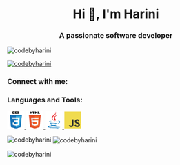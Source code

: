 <h1 align="center">Hi 👋, I'm Harini</h1>
<h3 align="center">A passionate software developer</h3>

<p align="left"> <img src="https://komarev.com/ghpvc/?username=codebyharini&label=Profile%20views&color=0e75b6&style=flat" alt="codebyharini" /> </p>

<p align="left"> <a href="https://github.com/ryo-ma/github-profile-trophy"><img src="https://github-profile-trophy.vercel.app/?username=codebyharini" alt="codebyharini" /></a> </p>

<h3 align="left">Connect with me:</h3>
<p align="left">
</p>

<h3 align="left">Languages and Tools:</h3>
<p align="left"> <a href="https://www.w3schools.com/css/" target="_blank" rel="noreferrer"> <img src="https://raw.githubusercontent.com/devicons/devicon/master/icons/css3/css3-original-wordmark.svg" alt="css3" width="40" height="40"/> </a> <a href="https://www.w3.org/html/" target="_blank" rel="noreferrer"> <img src="https://raw.githubusercontent.com/devicons/devicon/master/icons/html5/html5-original-wordmark.svg" alt="html5" width="40" height="40"/> </a> <a href="https://www.java.com" target="_blank" rel="noreferrer"> <img src="https://raw.githubusercontent.com/devicons/devicon/master/icons/java/java-original.svg" alt="java" width="40" height="40"/> </a> <a href="https://developer.mozilla.org/en-US/docs/Web/JavaScript" target="_blank" rel="noreferrer"> <img src="https://raw.githubusercontent.com/devicons/devicon/master/icons/javascript/javascript-original.svg" alt="javascript" width="40" height="40"/> </a> </p>

<p><img align="left" src="https://github-readme-stats.vercel.app/api/top-langs?username=codebyharini&show_icons=true&locale=en&layout=compact" alt="codebyharini" /></p>

<p>&nbsp;<img align="center" src="https://github-readme-stats.vercel.app/api?username=codebyharini&show_icons=true&locale=en" alt="codebyharini" /></p>

<p><img align="center" src="https://github-readme-streak-stats.herokuapp.com/?user=codebyharini&" alt="codebyharini" /></p>
